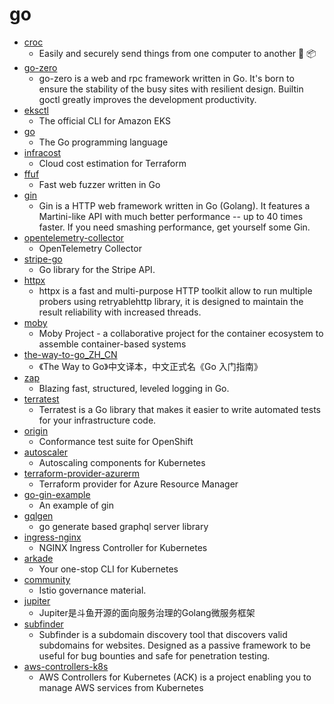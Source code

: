 # go
- [croc](https://github.com/schollz/croc)
  - Easily and securely send things from one computer to another 🐊 📦
- [go-zero](https://github.com/tal-tech/go-zero)
  - go-zero is a web and rpc framework written in Go. It's born to ensure the stability of the busy sites with resilient design. Builtin goctl greatly improves the development productivity.
- [eksctl](https://github.com/weaveworks/eksctl)
  - The official CLI for Amazon EKS
- [go](https://github.com/golang/go)
  - The Go programming language
- [infracost](https://github.com/infracost/infracost)
  - Cloud cost estimation for Terraform
- [ffuf](https://github.com/ffuf/ffuf)
  - Fast web fuzzer written in Go
- [gin](https://github.com/gin-gonic/gin)
  - Gin is a HTTP web framework written in Go (Golang). It features a Martini-like API with much better performance -- up to 40 times faster. If you need smashing performance, get yourself some Gin.
- [opentelemetry-collector](https://github.com/open-telemetry/opentelemetry-collector)
  - OpenTelemetry Collector
- [stripe-go](https://github.com/stripe/stripe-go)
  - Go library for the Stripe API.
- [httpx](https://github.com/projectdiscovery/httpx)
  - httpx is a fast and multi-purpose HTTP toolkit allow to run multiple probers using retryablehttp library, it is designed to maintain the result reliability with increased threads.
- [moby](https://github.com/moby/moby)
  - Moby Project - a collaborative project for the container ecosystem to assemble container-based systems
- [the-way-to-go_ZH_CN](https://github.com/unknwon/the-way-to-go_ZH_CN)
  - 《The Way to Go》中文译本，中文正式名《Go 入门指南》
- [zap](https://github.com/uber-go/zap)
  - Blazing fast, structured, leveled logging in Go.
- [terratest](https://github.com/gruntwork-io/terratest)
  - Terratest is a Go library that makes it easier to write automated tests for your infrastructure code.
- [origin](https://github.com/openshift/origin)
  - Conformance test suite for OpenShift
- [autoscaler](https://github.com/kubernetes/autoscaler)
  - Autoscaling components for Kubernetes
- [terraform-provider-azurerm](https://github.com/terraform-providers/terraform-provider-azurerm)
  - Terraform provider for Azure Resource Manager
- [go-gin-example](https://github.com/eddycjy/go-gin-example)
  - An example of gin
- [gqlgen](https://github.com/99designs/gqlgen)
  - go generate based graphql server library
- [ingress-nginx](https://github.com/kubernetes/ingress-nginx)
  - NGINX Ingress Controller for Kubernetes
- [arkade](https://github.com/alexellis/arkade)
  - Your one-stop CLI for Kubernetes
- [community](https://github.com/istio/community)
  - Istio governance material.
- [jupiter](https://github.com/douyu/jupiter)
  - Jupiter是斗鱼开源的面向服务治理的Golang微服务框架
- [subfinder](https://github.com/projectdiscovery/subfinder)
  - Subfinder is a subdomain discovery tool that discovers valid subdomains for websites. Designed as a passive framework to be useful for bug bounties and safe for penetration testing.
- [aws-controllers-k8s](https://github.com/aws/aws-controllers-k8s)
  - AWS Controllers for Kubernetes (ACK) is a project enabling you to manage AWS services from Kubernetes
